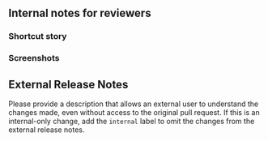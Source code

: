 ## Internal notes for reviewers

### Shortcut story

### Screenshots

<!--start release notes section -->
## External Release Notes
Please provide a description that allows an external user to understand the changes made, even without access to the original pull request.
If this is an internal-only change, add the `internal` label to omit the changes from the external release notes.

<!-- end Release Notes section -->
